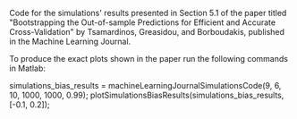 Code for the simulations' results presented in Section 5.1 of the paper titled "Bootstrapping the Out-of-sample Predictions for Efficient and Accurate Cross-Validation" by Tsamardinos, Greasidou, and Borboudakis,
published in the Machine Learning Journal.

To produce the exact plots shown in the paper run the following commands in Matlab:

simulations_bias_results = machineLearningJournalSimulationsCode(9, 6, 10, 1000, 1000, 0.99);
plotSimulationsBiasResults(simulations_bias_results, [-0.1, 0.2]);